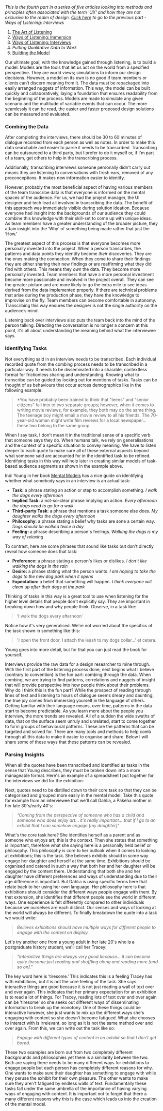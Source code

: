 *This is the fourth part in a series of five articles looking into methods and principles often associated with the term 'UX' and how they are not exclusive to the realm of design. [Click here](#/thoughts/160919) to go to the previous part - Ways of Listening: Interviews*

1. [The Art of Listening](#/thoughts/160905)
2. [Ways of Listening: Immersion](#/thoughts/160912)
3. [Ways of Listening: Interviews](#/thoughts/160919)
4. *Putting Qualitative Data to Work*
5. [Building the Model](#/thoughts/161003)

Our ultimate goal, with the knowledge gained through listening, is to build a model. Models are the tools that let us act on the world from a specified perspective. They are world views; simulations to inform our design decisions. However, a model on its own is no good if team members or clients can’t discern meaning from it. The data must be repackaged into easily arranged nuggets of information. This way, the model can be built quickly and collaboratively, laying a foundation that ensures readability from the beginning of the process. Models are made to simulate any given scenario and the multitude of variable events that can occur. The more seamlessly it can be read, the easier and faster proposed design solutions can be measured and evaluated.

<div class="gallery">
  <iron-image class="galleryItem" style="background-color: white" sizing="contain" preload fade src="/src/content/thoughts_items/160926/gallery/mental-model.png"></iron-image>
</div>

### Combing the Data

After completing the interviews, there should be 30 to 60 minutes of dialogue recorded from each person as well as notes. In order to make this data searchable and easier to parse it needs to be transcribed. Transcribing can be outsourced to a third party, but I prefer to do it myself or, if I'm part of a team, get others to help in the transcribing process.

Additionally, transcribing interviews someone personally didn't carry out means they are listening to conversations with fresh ears, removed of any preconceptions. It makes new information easier to identify.

However, probably the most beneficial aspect of having various members of the team transcribe data is that everyone is informed on the mental spaces of the audience. For us, we had the project manager, the UI designer and tech lead all involved in transcribing the data. The benefit of this approach was immediately visible during solution ideation. Because everyone had insight into the backgrounds of our audience they could combine this knowledge with their skill-set to come up with unique ideas. As team members have a greater understanding of the broader picture, they attain insight into the ‘Why’ of something being made rather that just the ‘How.’

The greatest aspect of this process is that everyone becomes more personally invested into the project. When a person transcribes, the patterns and data points they identify become *their* discoveries. They are the ones making the connection. When they come to share their findings they are either sharing their new findings or are reaffirming what they did find with others. This means they *own* the data. They become more personally invested. Team members that have a more personal investment become more passionate and involved in the project overall. They can see the greater picture and are more likely to go the extra mile to see ideas derived from the data implemented properly. If there are technical problems that arise during the production phase, they have the knowledge to improvise on the fly. Team members can become comfortable in autonomy. Transcribing this way ensures the designer is not the single authority on the audience’s mind.

<div class="gallery">
  <iron-image class="galleryItem" style="background-color: black" sizing="contain" preload fade src="/src/content/thoughts_items/160926/gallery/at-work.jpg"></iron-image>
</div>

Listening back over interviews also puts the team back into the mind of the person talking. Directing the conversation is no longer a concern at this point, it's all about understanding the meaning behind what the interviewee says.

### Identifying Tasks

Not everything said in an interview needs to be transcribed. Each individual recorded quote from the combing process needs to be transcribed in a particular way. It needs to be disseminated into a sharable, contextless format for frictionless sharing and understanding. Knowing what to transcribe can be guided by looking out for mentions of tasks. Tasks can be thought of as behaviours that occur across demographics like in the following example:

> *You have probably been trained to think that "teens" and "senior citizens" fall into to two separate groups; however, when it comes to writing movie reviews, for example, they both may do the same thing. The teenage boy might email a movie review to all his friends. The 70-year-old woman might write film reviews for a local newspaper... these two belong to the same group.

When I say task, I don't mean it in the traditional sense of a specific verb that someone says they do. When humans talk, we rely on generalisations and the context of a specific situation to convey meaning. We have to listen deeper to each quote to make sure all of these external aspects beyond what someone said are accounted for in the identified task to be refined. Identifying tasks in this way will help later in creating similar models of task-based audience segments as shown in the example above.

Indi Young in her book [Mental Models]() has a nice guide on identifying whether what somebody says in an interview is an actual task:

- **Task:** a phrase stating an action or step to accomplish something. *I walk the dogs every afternoon*
- **Implied Task:** a not-so-clear phrase implying an action. *Every afternoon the dogs need to go for a walk*
- **Third-party Task:** a phrase that mentions a task someone else does. *My daughter walks the dogs every afternoon*
- **Philosophy:** a phrase stating a belief why tasks are sone a certain way. *Dogs should be walked twice a day*
- **Feeling:** a phrase describing a person's feelings. *Walking the dogs is my way of relaxing*

To contrast, here are some phrases that sound like tasks but don't directly reveal how someone does that task:

- **Preference:** a phrase stating a person's likes or dislikes. *I don't like walking the dogs in the rain*
- **Desire:** a phrase stating what the person wants. *I am hoping to take the dogs to the new dog park when it opens*
- **Expectation:** a belief that something will happen. *I think everyone will clean up after their dogs at the park*

Thinking of tasks in this way is a great tool to use when listening for the higher level details that people don't explicitly say. They are  important in breaking down how and why people think. Observe, in a task like:

> ’I walk the dogs every afternoon'

Notice how it's very generalised. We're not worried about the specifics of the task shown in something like this:

> 'I open the front door, I attach the leash to my dogs collar...' et cetera.

Young goes into more detail, but for that you can just read the book for yourself.

Interviews provide the raw data for a design researcher to mine through. With the first part of the listening process done, next begins what I believe (contrary to convention) is the fun part: combing through the data. When combing, we are trying to find patterns, correlations and nuggets of insight that will provide perspective into how people think about their problems. Why do I think this is the fun part? While the prospect of reading through lines of text and listening to hours of dialogue seems dreary and daunting, the true joy comes from immersing yourself in the language of others. Getting familiar with their language  means, over time, patterns in the data start to become predictable. As you learn more about the people you interview, the more trends are revealed. All of a sudden the wide swaths of data, that on the surface seem unruly and unrelated, start to come together to form groups of behavioural patterns. These are the patterns that can be targeted and solved for. There are many tools and methods to help comb through all this data to make it easier to organise and share. Below I will share some of these ways that these patterns can be revealed.

### Parsing Insights

When all the quotes have been transcribed and identified as tasks in the sense that Young describes, they must be broken down into a more manageable format. Here's an example of a spreadsheet I put together for the interviews we did for the exhibition:

<div class="gallery">
  <iron-image class="galleryItem" style="background-color: white" sizing="contain" preload fade src="/src/content/thoughts_items/160926/gallery/spreadsheet.png"></iron-image>
</div>

Next, quotes need to be distilled down to their core task so that they can be categorised and grouped more easily in the mental model. Take this quote for example from an interviewee that we'll call Dahlia, a Pakeha mother in her late 30's/early 40's:

> *”Coming from the perspective of someone who has a child and someone who does enjoy art... it's really important... that if I go to an exhibit that I can somehow engage [my daughter]"*

What's the core task here? She identifies herself as a parent and as someone who enjoys art; this is the context. Then she states that something is important, therefore what she saying here is a personally held belief or philosophy. This philosophy is core to her outlook when it comes to looking at exhibitions; this is the task. She believes exhibits should in some way engage her daughter and herself at the same time. Exhibitions should be organised and catered in such a way that both her and her daughter will be engaged by the content there. Understanding that both she and her daughter have different preferences and ways of understanding due to their age difference is important. But Dahlia is using specific terms here that relate back to her using her own language. Her philosophy here is that exhibitions should consider the different ways people engage with them. By that extension, she identifies that different people see the world in different ways. One experience is felt differently compared to other individuals because we ourselves are each distinct. Our senses and ways of looking at the world will always be different. To finally breakdown the quote into a task we would write:

> *Believes exhibitions should have multiple ways for different people to engage with the content on display.*

Let's try another one from a young adult in her late 20's who is a postgraduate history student, we'll call her Tracey:

> *”Interactive things are always very good because... it can become quite tiresome just reading and shuffling along and reading more [and so on].”*

The key word here is 'tiresome.’ This indicates this is a feeling Tracey has with exhibitions, but it is not the core feeling of the task. She says interactive things are good because it is not just reading a wall of text over and over again. This indicates that her primary expectation for an exhibition is to read a lot of things. For Tracey, reading lots of text over and over again can be 'tiresome' so she seeks out different ways of disseminating information to break up the monotony. One of these things could be interactive however, she just wants to mix up the different ways she's engaging with content so she doesn't become fatigued. What she chooses to interact with is irrelevant, so long as it is not the same method over and over again. From this, we can write out the task like so:

> *Engage with different types of content in an exhibit so that I don't get bored.*

These two examples are born out from two completely different backgrounds and philosophies yet there is a similarity between the two. Both are saying there needs to be many different ways for exhibitions to  engage people but each person has completely different reasons for why. One wants to make sure their daughter has something to engage with while they peruse the exhibit for their own pleasure. The other wants to make sure they aren't fatigued by endless walls of text. Fundamentally these tasks fall under the same umbrella of the importance of having varying ways of engaging with content. It is important not to forget that there a many different reasons why this is the case which leads us into the creation of the mental model.
